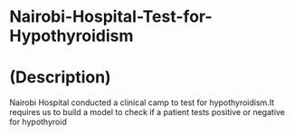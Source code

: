 # Nairobi-Hospital-Test-for-Hypothyroidism
# (Description)
Nairobi Hospital conducted a clinical camp to test for hypothyroidism.It requires us to build a model to check if a patient tests positive or negative for hypothyroid
#
